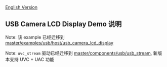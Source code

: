 [English Version](./README.md)

## USB Camera LCD Display Demo 说明

Note: 该 example 已经迁移到 [master/examples/usb/host/usb_camera_lcd_display](https://github.com/espressif/esp-iot-solution/tree/master/examples/usb/host/usb_camera_lcd_display)

Note: `uvc_stream` 驱动已经迁移到 [master/components/usb/usb_stream](https://github.com/espressif/esp-iot-solution/tree/master/components/usb/usb_stream), 新版本支持 UVC + UAC 功能

